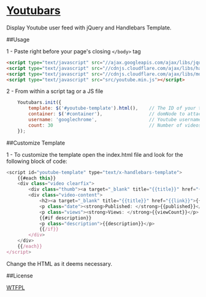 [Youtubars](http://www.pinceladasdaweb.com.br/blog/uploads/youtubars/)
=================

Display Youtube user feed with jQuery and Handlebars Template.

##Usage

1 - Paste right before your page's closing `</body>` tag
```html
<script type="text/javascript" src="//ajax.googleapis.com/ajax/libs/jquery/2.1.1/jquery.min.js"></script>
<script type="text/javascript" src="//cdnjs.cloudflare.com/ajax/libs/handlebars.js/2.0.0-alpha.4/handlebars.min.js"></script>
<script type="text/javascript" src="//cdnjs.cloudflare.com/ajax/libs/moment.js/2.8.2/moment.min.js"></script>
<script type="text/javascript" src="src/youtube.min.js"></script>
```

2 - From within a script tag or a JS file
```javascript
	Youtubars.init({
		template: $('#youtube-template').html(),	// The ID of your template
		container: $('#container'),					// domNode to attach to
		username: 'googlechrome',					// Youtube username
		count: 30									// Number of videos to display. Maximum 50
	});
```

##Customize Template

1 - To customize the template open the index.html file and look for the following block of code:

```javascript
<script id="youtube-template" type="text/x-handlebars-template">
    {{#each this}}
	<div class="video clearfix">
		<div class="thumb"><a target="_blank" title="{{title}}" href="{{link}}"><img title="{{title}}" alt="{{title}}" src="{{image}}"></a><span>{{duration}}</span></div>
		<div class="video-content">
			<h2><a target="_blank" title="{{title}}" href="{{link}}">{{title}}</a></h2>
			<p class="date"><strong>Published: </strong>{{published}}</p>
			<p class="views"><strong>Views: </strong>{{viewCount}}</p>
			{{#if description}}
			<p class="description">{{description}}</p>
			{{/if}}
		</div>
	</div>
    {{/each}}
</script>
```

Change the HTML as it deems necessary.

##License

[WTFPL](http://www.wtfpl.net/)